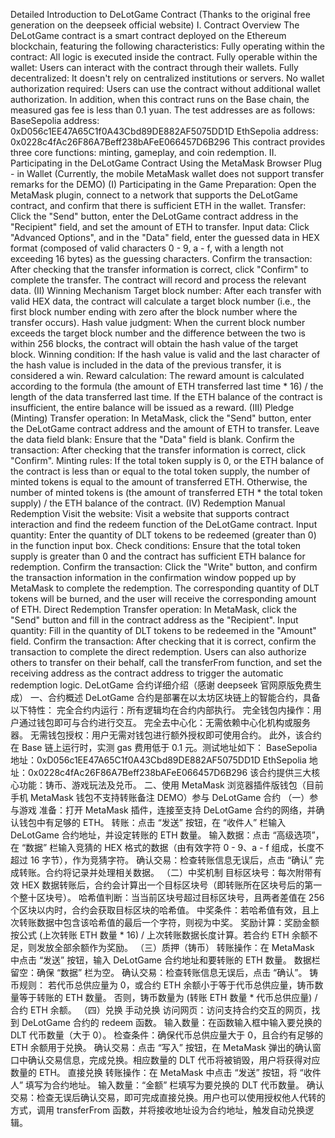 Detailed Introduction to DeLotGame Contract (Thanks to the original free generation on the deepseek official website)
I. Contract Overview
The DeLotGame contract is a smart contract deployed on the Ethereum blockchain, featuring the following characteristics:
Fully operating within the contract: All logic is executed inside the contract.
Fully operable within the wallet: Users can interact with the contract through their wallets.
Fully decentralized: It doesn't rely on centralized institutions or servers.
No wallet authorization required: Users can use the contract without additional wallet authorization.
In addition, when this contract runs on the Base chain, the measured gas fee is less than 0.1 yuan. The test addresses are as follows:
BaseSepolia address: 0xD056c1EE47A65C1f0A43Cbd89DE882AF5075DD1D
EthSepolia address: 0x0228c4fAc26F86A7Beff238bAFeE066457D6B296
This contract provides three core functions: minting, gameplay, and coin redemption.
II. Participating in the DeLotGame Contract Using the MetaMask Browser Plug - in Wallet (Currently, the mobile MetaMask wallet does not support transfer remarks for the DEMO)
(I) Participating in the Game
Preparation: Open the MetaMask plugin, connect to a network that supports the DeLotGame contract, and confirm that there is sufficient ETH in the wallet.
Transfer: Click the "Send" button, enter the DeLotGame contract address in the "Recipient" field, and set the amount of ETH to transfer.
Input data: Click "Advanced Options", and in the "Data" field, enter the guessed data in HEX format (composed of valid characters 0 - 9, a - f, with a length not exceeding 16 bytes) as the guessing characters.
Confirm the transaction: After checking that the transfer information is correct, click "Confirm" to complete the transfer. The contract will record and process the relevant data.
(II) Winning Mechanism
Target block number: After each transfer with valid HEX data, the contract will calculate a target block number (i.e., the first block number ending with zero after the block number where the transfer occurs).
Hash value judgment: When the current block number exceeds the target block number and the difference between the two is within 256 blocks, the contract will obtain the hash value of the target block.
Winning condition: If the hash value is valid and the last character of the hash value is included in the data of the previous transfer, it is considered a win.
Reward calculation: The reward amount is calculated according to the formula (the amount of ETH transferred last time * 16) / the length of the data transferred last time. If the ETH balance of the contract is insufficient, the entire balance will be issued as a reward.
(III) Pledge (Minting)
Transfer operation: In MetaMask, click the "Send" button, enter the DeLotGame contract address and the amount of ETH to transfer.
Leave the data field blank: Ensure that the "Data" field is blank.
Confirm the transaction: After checking that the transfer information is correct, click "Confirm".
Minting rules:
If the total token supply is 0, or the ETH balance of the contract is less than or equal to the total token supply, the number of minted tokens is equal to the amount of transferred ETH.
Otherwise, the number of minted tokens is (the amount of transferred ETH * the total token supply) / the ETH balance of the contract.
(IV) Redemption
Manual Redemption
Visit the website: Visit a website that supports contract interaction and find the redeem function of the DeLotGame contract.
Input quantity: Enter the quantity of DLT tokens to be redeemed (greater than 0) in the function input box.
Check conditions: Ensure that the total token supply is greater than 0 and the contract has sufficient ETH balance for redemption.
Confirm the transaction: Click the "Write" button, and confirm the transaction information in the confirmation window popped up by MetaMask to complete the redemption. The corresponding quantity of DLT tokens will be burned, and the user will receive the corresponding amount of ETH.
Direct Redemption
Transfer operation: In MetaMask, click the "Send" button and fill in the contract address as the "Recipient".
Input quantity: Fill in the quantity of DLT tokens to be redeemed in the "Amount" field.
Confirm the transaction: After checking that it is correct, confirm the transaction to complete the direct redemption. Users can also authorize others to transfer on their behalf, call the transferFrom function, and set the receiving address as the contract address to trigger the automatic redemption logic.
DeLotGame 合约详细介绍（感谢 deepseek 官网原版免费生成）
一、合约概述
DeLotGame 合约是部署在以太坊区块链上的智能合约，具备以下特性：
完全合约内运行：所有逻辑均在合约内部执行。
完全钱包内操作：用户通过钱包即可与合约进行交互。
完全去中心化：无需依赖中心化机构或服务器。
无需钱包授权：用户无需对钱包进行额外授权即可使用合约。
此外，该合约在 Base 链上运行时，实测 gas 费用低于 0.1 元。测试地址如下：
BaseSepolia 地址：0xD056c1EE47A65C1f0A43Cbd89DE882AF5075DD1D
EthSepolia 地址：0x0228c4fAc26F86A7Beff238bAFeE066457D6B296
该合约提供三大核心功能：铸币、游戏玩法及兑币。
二、使用 MetaMask 浏览器插件版钱包（目前手机 MetaMask 钱包不支持转账备注 DEMO）参与 DeLotGame 合约
（一）参与游戏
准备：打开 MetaMask 插件，连接至支持 DeLotGame 合约的网络，并确认钱包中有足够的 ETH。
转账：点击 “发送” 按钮，在 “收件人” 栏输入 DeLotGame 合约地址，并设定转账的 ETH 数量。
输入数据：点击 “高级选项”，在 “数据” 栏输入竞猜的 HEX 格式的数据（由有效字符 0 - 9、a - f 组成，长度不超过 16 字节），作为竞猜字符。
确认交易：检查转账信息无误后，点击 “确认” 完成转账。合约将记录并处理相关数据。
（二）中奖机制
目标区块号：每次附带有效 HEX 数据转账后，合约会计算出一个目标区块号（即转账所在区块号后的第一个整十区块号）。
哈希值判断：当当前区块号超过目标区块号，且两者差值在 256 个区块以内时，合约会获取目标区块的哈希值。
中奖条件：若哈希值有效，且上次转账数据中包含该哈希值的最后一个字符，则视为中奖。
奖励计算：奖励金额按公式 (上次转账 ETH 数量 * 16) / 上次转账数据长度计算。若合约 ETH 余额不足，则发放全部余额作为奖励。
（三）质押（铸币）
转账操作：在 MetaMask 中点击 “发送” 按钮，输入 DeLotGame 合约地址和要转账的 ETH 数量。
数据栏留空：确保 “数据” 栏为空。
确认交易：检查转账信息无误后，点击 “确认”。
铸币规则：
若代币总供应量为 0，或合约 ETH 余额小于等于代币总供应量，铸币数量等于转账的 ETH 数量。
否则，铸币数量为 (转账 ETH 数量 * 代币总供应量) / 合约 ETH 余额。
（四）兑换
手动兑换
访问网页：访问支持合约交互的网页，找到 DeLotGame 合约的 redeem 函数。
输入数量：在函数输入框中输入要兑换的 DLT 代币数量（大于 0）。
检查条件：确保代币总供应量大于 0，且合约有足够的 ETH 余额用于兑换。
确认交易：点击 “写入” 按钮，在 MetaMask 弹出的确认窗口中确认交易信息，完成兑换。相应数量的 DLT 代币将被销毁，用户将获得对应数量的 ETH。
直接兑换
转账操作：在 MetaMask 中点击 “发送” 按钮，将 “收件人” 填写为合约地址。
输入数量：“金额” 栏填写为要兑换的 DLT 代币数量。
确认交易：检查无误后确认交易，即可完成直接兑换。用户也可以使用授权他人代转的方式，调用 transferFrom 函数，并将接收地址设为合约地址，触发自动兑换逻辑。
